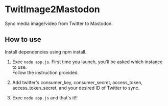 # TwitImage2Mastodon

Sync media image/video from Twitter to Mastodon.

## How to use
Install dependencies using npm install.

1. Exec `node app.js`.
First time you launch, you'll be asked which instance to use.  
Follow the instruction provided.  

2. Add twitter's consumer_key, consumer_secret, access_token, access_token_secret, and your desired ID of Twitter to sync.  

3. Exec `node app.js` and that's it!!